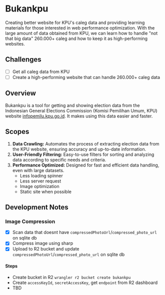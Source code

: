 # Bukankpu

Creating better website for KPU's caleg data and providing learning materials for those interested in web performance optimization. With the large amount of data obtained from KPU, we can learn how to handle "not that big data" 260.000+ caleg and how to keep it as high-performing websites.

## Challenges

- [ ] Get all caleg data from KPU
- [ ] Create a high-performing website that can handle 260.000+ caleg data

## Overview

Bukankpu is a tool for getting and showing election data from the Indonesian General Elections Commission (Komisi Pemilihan Umum, KPU) website [infopemilu.kpu.go.id](https://infopemilu.kpu.go.id/). It makes using this data easier and faster.

## Scopes

1. **Data Crawling:** Automates the process of extracting election data from the KPU website, ensuring accuracy and up-to-date information.
2. **User-Friendly Filtering:** Easy-to-use filters for sorting and analyzing data according to specific needs and criteria.
3. **Performance Optimized:** Designed for fast and efficient data handling, even with large datasets.
   - Less loading spinner
   - Less server request
   - Image optimization
   - Static site when possible

## Development Notes

### Image Compression

- [x] Scan data that doesnt have `compressedPhotoUrl`/`compressed_photo_url` on sqlite db
- [x] Compress image using sharp
- [x] Upload to R2 bucket and update `compressedPhotoUrl`/`compressed_photo_url` on sqlite db

#### Steps

- Create bucket in R2 `wrangler r2 bucket create bukankpu`
- Create `accessKeyId`, `secretAccessKey`, get `endpoint` from R2 dashboard
- TBD
